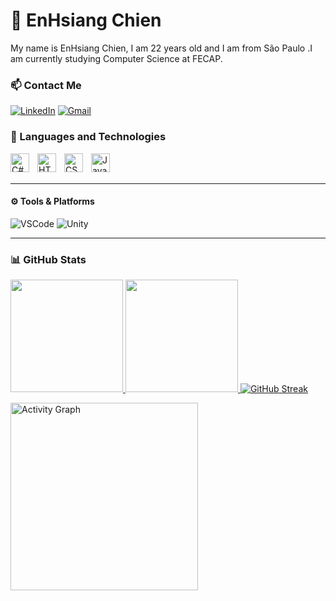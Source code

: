 # 👨 EnHsiang Chien

My name is EnHsiang Chien, I am 22 years old and I am from São Paulo .I am currently studying Computer Science at FECAP.

### :mailbox: Contact Me

[![LinkedIn](https://img.shields.io/badge/LinkedIn-0A66C2?style=for-the-badge&logo=linkedin&logoColor=white)](https://www.linkedin.com/in/chenn-tube-53b550381/?originalSubdomain=br) 
[![Gmail](https://img.shields.io/badge/Gmail-000?style=for-the-badge&logo=gmail&logoColor=red)](mailto:enhsiang12@gmail.com) 


### 🤖 Languages and Technologies




<img 
    align="left" 
    alt="C#" 
    title="C#" 
    width="30px" 
    style="padding-right: 10px;" 
    src="https://cdn.jsdelivr.net/gh/devicons/devicon/icons/csharp/csharp-original.svg" 
/>
<img 
    align="left" 
    alt="HTML" 
    title="HTML" 
    width="30px" 
    style="padding-right: 10px;" 
    src="https://cdn.jsdelivr.net/gh/devicons/devicon/icons/html5/html5-original.svg" 
/>
<img 
    align="left" 
    alt="CSS" 
    title="CSS" 
    width="30px" 
    style="padding-right: 10px;" 
    src="https://cdn.jsdelivr.net/gh/devicons/devicon/icons/css3/css3-original.svg" 
/>
<img 
    align="left" 
    alt="JavaScript" 
    title="JavaScript" 
    width="30px" 
    style="padding-right: 10px;" 
    src="https://cdn.jsdelivr.net/gh/devicons/devicon/icons/javascript/javascript-original.svg" 
/>

<br/>
<br/>

---

#### ⚙️ Tools & Platforms

![VSCode](https://img.shields.io/badge/-VSCode-333?style=for-the-badge&logo=visualstudiocode)
![Unity](https://img.shields.io/badge/-Unity-333?style=for-the-badge&logo=unity)


---

### 📊 GitHub Stats


  <tr>
    <td width="50%">
      <a href="https://github.com/EnHsiangChien">
        <img height="180em" src="https://github-readme-stats.vercel.app/api?username=EnHsiangChien&show_icons=true&bg_color=000000&title_color=4682B4&text_color=4682B4&icon_color=4682B4&include_all_commits=true&locale=en" />
      </a>
</td>
<td width="50%">
      <a href="https://github.com/EnHsiangChien">
        <img height="180em" src="https://github-readme-stats.vercel.app/api/top-langs/?username=EnHsiangChien&bg_color=000000&title_color=4682B4&text_color=4682B4&icon_color=4682B4&layout=compact&custom_title=Technologies&langs_count=9" />
      </a>
    </td>
  </tr>

<tr>
    <td>
<a href="https://git.io/streak-stats"><img src="https://github-readme-streak-stats.herokuapp.com?user=EnHsiang%20Chien&theme=dark&hide_border=true" alt="GitHub Streak" /></a>
    </td>
</tr>

<img 
    src="https://github-readme-activity-graph.vercel.app/graph?username=EnHsiangChien&bg_color=000000&color=4682B4&line=4682B4&point=4682B4&area=true&hide_border=false" 
    height="300" 
    alt="Activity Graph" 
/>




